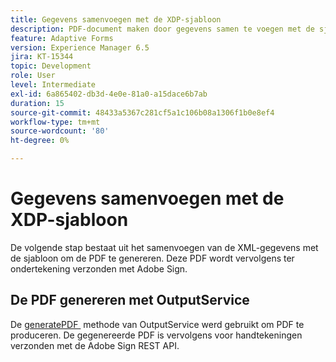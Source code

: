 ```yaml
---
title: Gegevens samenvoegen met de XDP-sjabloon
description: PDF-document maken door gegevens samen te voegen met de sjabloon
feature: Adaptive Forms
version: Experience Manager 6.5
jira: KT-15344
topic: Development
role: User
level: Intermediate
exl-id: 6a865402-db3d-4e0e-81a0-a15dace6b7ab
duration: 15
source-git-commit: 48433a5367c281cf5a1c106b08a1306f1b0e8ef4
workflow-type: tm+mt
source-wordcount: '80'
ht-degree: 0%

---
```


# Gegevens samenvoegen met de XDP-sjabloon

De volgende stap bestaat uit het samenvoegen van de XML-gegevens met de sjabloon om de PDF te genereren. Deze PDF wordt vervolgens ter ondertekening verzonden met Adobe Sign.

## De PDF genereren met OutputService

De [&#x200B; generatePDF &#x200B;](https://developer.adobe.com/experience-manager/reference-materials/6-5/forms/javadocs/com/adobe/fd/output/api/OutputService.html#generatePDFOutput-com.adobe.aemfd.docmanager.Document-com.adobe.aemfd.docmanager.Document-com.adobe.fd.output.api.PDFOutputOptions-) methode van OutputService werd gebruikt om PDF te produceren.
De gegenereerde PDF is vervolgens voor handtekeningen verzonden met de Adobe Sign REST API.
